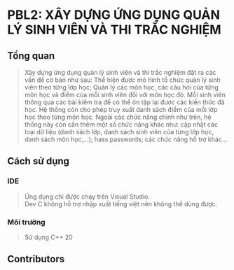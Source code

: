 # PBL2: XÂY DỰNG ỨNG DỤNG QUẢN LÝ SINH VIÊN VÀ THI TRẮC NGHIỆM
## Tổng quan
> Xây dựng ứng dụng quản lý sinh viên và thi trắc nghiệm đặt ra các vấn đề cơ bản như sau: Thể hiện được mô hình tổ chức quản lý sinh viên theo từng lớp học; Quản lý các môn học, các câu hỏi của từng môn học và điểm của mỗi sinh viên đối với môn học đó. Mỗi sinh viên thông qua các bài kiểm tra để có thể ôn tập lại được các kiến thức đã học. Hệ thống còn cho phép truy xuất danh sách điểm của mỗi lớp học theo từng môn học.
Ngoài các chức năng chính như trên, hệ thống này còn cần thêm một số chức năng khác như: cập nhật các loại dữ liệu (danh sách lớp, danh sách sinh viên của từng lớp học, danh sách môn học,...); hass passwords; các chức năng hỗ trợ khác...
## Cách sử dụng
### IDE
> Ứng dụng chỉ được chạy trên Visual Studio.  
> Dev C không hỗ trợ nhập xuất tiếng việt nên không thể dùng được.
### Môi trường
> Sử dụng C++ 20 
## Contributors
 

